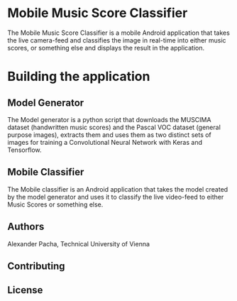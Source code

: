 # Mobile Music Score Classifier

The Mobile Music Score Classifier is a mobile Android application that takes the live camera-feed and classifies the image in real-time into either
music scores, or something else and displays the result in the application.

# Building the application

## Model Generator
The Model generator is a python script that downloads the MUSCIMA dataset (handwritten music scores) and the Pascal VOC dataset (general purpose images), extracts them and uses them as two distinct sets of images for training a Convolutional Neural Network with Keras and Tensorflow.


## Mobile Classifier

The Mobile classifier is an Android application that takes the model created by the model generator and uses it to classify the live video-feed to either Music Scores or something else.

## Authors
Alexander Pacha, Technical University of Vienna

## Contributing

## License
